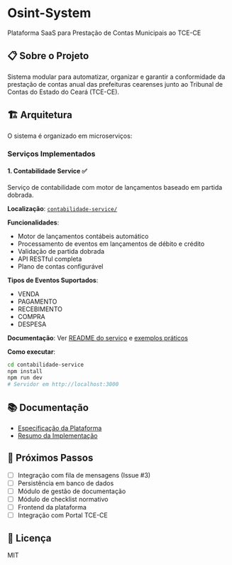 # Osint-System

Plataforma SaaS para Prestação de Contas Municipais ao TCE-CE

## 📋 Sobre o Projeto

Sistema modular para automatizar, organizar e garantir a conformidade da prestação de contas anual das prefeituras cearenses junto ao Tribunal de Contas do Estado do Ceará (TCE-CE).

## 🏗️ Arquitetura

O sistema é organizado em microserviços:

### Serviços Implementados

#### 1. Contabilidade Service ✅
Serviço de contabilidade com motor de lançamentos baseado em partida dobrada.

**Localização**: [`contabilidade-service/`](./contabilidade-service/)

**Funcionalidades**:
- Motor de lançamentos contábeis automático
- Processamento de eventos em lançamentos de débito e crédito
- Validação de partida dobrada
- API RESTful completa
- Plano de contas configurável

**Tipos de Eventos Suportados**:
- VENDA
- PAGAMENTO
- RECEBIMENTO
- COMPRA
- DESPESA

**Documentação**: Ver [README do serviço](./contabilidade-service/README.md) e [exemplos práticos](./contabilidade-service/EXEMPLOS.md)

**Como executar**:
```bash
cd contabilidade-service
npm install
npm run dev
# Servidor em http://localhost:3000
```

## 📚 Documentação

- [Especificação da Plataforma](./docs/plataforma_saas_tce_ce.md)
- [Resumo da Implementação](./IMPLEMENTATION_SUMMARY.md)

## 🚀 Próximos Passos

- [ ] Integração com fila de mensagens (Issue #3)
- [ ] Persistência em banco de dados
- [ ] Módulo de gestão de documentação
- [ ] Módulo de checklist normativo
- [ ] Frontend da plataforma
- [ ] Integração com Portal TCE-CE

## 📄 Licença

MIT